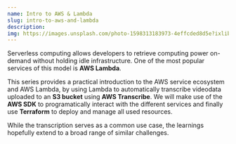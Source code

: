 ```yaml
---
name: Intro to AWS & Lambda
slug: intro-to-aws-and-lambda
description:
img: https://images.unsplash.com/photo-1598313183973-4effcded8d5e?ixlib=rb-1.2.1&ixid=eyJhcHBfaWQiOjEyMDd9&auto=format&fit=crop&w=675&q=80
---
```


Serverless computing allows developers to retrieve computing power on-demand without holding idle infrastructure. One of the most popular services of this model is **AWS Lambda**.

This series provides a practical introduction to the AWS service ecosystem and AWS Lambda, by using Lambda to automatically transcribe videodata uploaded to an **S3 bucket** using **AWS Transcribe**. We will make use of the **AWS SDK** to programatically interact with the different services and finally use **Terraform** to deploy and manage all used resources.

While the transcription serves as a common use case, the learnings hopefully extend to a broad range of similar challenges.
